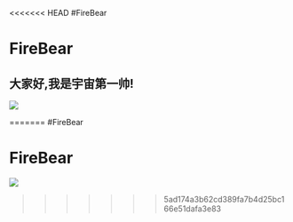 <<<<<<< HEAD
#FireBear
# FireBear
## 大家好,我是宇宙第一帅!
![](https://timgsa.baidu.com/timg?image&quality=80&size=b9999_10000&sec=1493978567195&di=33500c26af7cb393a4b70807d5a11da6&imgtype=0&src=http%3A%2F%2Fimage.tianjimedia.com%2FuploadImages%2F2015%2F285%2F38%2F0E743HD5TJJP.jpg)

=======
#FireBear
# FireBear
![](https://imgsa.baidu.com/baike/c0%3Dbaike150%2C5%2C5%2C150%2C50/sign=ebd4cdc7ac18972bb737089887a410ec/b8014a90f603738d92b5fdf1b41bb051f919ec62.jpg)
>>>>>>> 5ad174a3b62cd389fa7b4d25bc166e51dafa3e83
